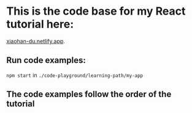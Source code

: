 # This is the code base for my React tutorial here:

[xiaohan-du.netlify.app](https://xiaohan-du.netlify.app/#/).

## Run code examples:

`npm start` in `./code-playground/learning-path/my-app`

## The code examples follow the order of the tutorial
